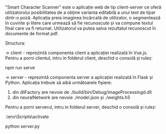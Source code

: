 "Smart Character Scanner" este o aplicație web de tip client-server ce oferă utilizatorului posibilitatea de a obține varianta editabilă a 
unui text de tipar dintr-o poză. Aplicația preia imaginea încărcată de utilizator, o segmentează în cuvinte și litere care urmează să fie 
recunoscute și va compune textul final care va fi returnat. Utilizatorul va putea salva rezultatul recunoscut în documente de format pdf. 
	
Structura:

-> client - reprezintă componenta client a aplicației realizată în Vue.js. Pentru a porni clientul, intru in folderul client, deschid o 
consolă și rulez: 

npm run serve

-> server - reprezintă componenta server a aplicației realizată în Flask și Python. Aplicația trebuie să aibă următoarele fișiere:

1. din dllFactory are nevoie de ./build/bin/Debug/imageProcessingd.dll
2. din neuralNetwork are nevoie ./model.json și ./weights.h5
	
Pentru a porni serverul, intru in folderul server, deschid o consolă și rulez:

.\env\Scripts\activate

python server.py